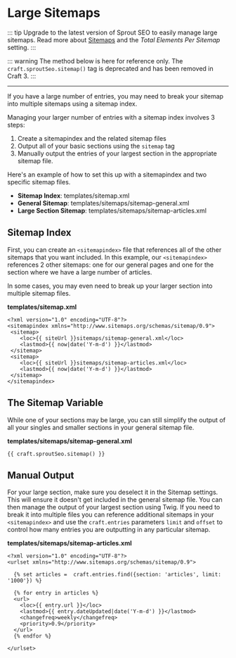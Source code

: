 # Large Sitemaps

::: tip
Upgrade to the latest version of Sprout SEO to easily manage large sitemaps. Read more about [Sitemaps](./sitemaps.md) and the _Total Elements Per Sitemap_ setting.
:::

::: warning
The method below is here for reference only. The `craft.sproutSeo.sitemap()` tag is deprecated and has been removed in Craft 3.
:::

----

If you have a large number of entries, you may need to break your sitemap into multiple sitemaps using a sitemap index.

Managing your larger number of entries with a sitemap index involves 3 steps:
1. Create a sitemapindex and the related sitemap files
2. Output all of your basic sections using the `sitemap` tag
3. Manually output the entries of your largest section in the appropriate sitemap file.

Here's an example of how to set this up with a sitemapindex and two specific sitemap files.

- **Sitemap Index**: templates/sitemap.xml
- **General Sitemap**: templates/sitemaps/sitemap-general.xml
- **Large Section Sitemap**: templates/sitemaps/sitemap-articles.xml

## Sitemap Index

First, you can create an `<sitemapindex>` file that references all of the other sitemaps that you want included.  In this example, our `<sitemapindex>` references 2 other sitemaps: one for our general pages and one for the section where we have a large number of articles. 

In some cases, you may even need to break up your larger section into multiple sitemap files.

**templates/sitemap.xml**

``` twig
<?xml version="1.0" encoding="UTF-8"?>
<sitemapindex xmlns="http://www.sitemaps.org/schemas/sitemap/0.9">
 <sitemap>
    <loc>{{ siteUrl }}sitemaps/sitemap-general.xml</loc>
    <lastmod>{{ now|date('Y-m-d') }}</lastmod>
 </sitemap>
 <sitemap>
    <loc>{{ siteUrl }}sitemaps/sitemap-articles.xml</loc>
    <lastmod>{{ now|date('Y-m-d') }}</lastmod>
 </sitemap>
</sitemapindex>
```

## The Sitemap Variable

While one of your sections may be large, you can still simplify the output of all your singles and smaller sections in your general sitemap file.

**templates/sitemaps/sitemap-general.xml**

``` twig
{{ craft.sproutSeo.sitemap() }}
```

## Manual Output

For your large section, make sure you deselect it in the Sitemap settings.  This will ensure it doesn't get included in the general sitemap file.  You can then manage the output of your largest section using Twig.  If you need to break it into multiple files you can reference additional sitemaps in your `<sitemapindex>` and use the `craft.entries` parameters `limit` and `offset` to control how many entries you are outputting in any particular sitemap.

**templates/sitemaps/sitemap-articles.xml**

``` twig
<?xml version="1.0" encoding="UTF-8"?>
<urlset xmlns="http://www.sitemaps.org/schemas/sitemap/0.9">

  {% set articles =  craft.entries.find({section: 'articles', limit: '1000'}) %}

  {% for entry in articles %}
  <url>
    <loc>{{ entry.url }}</loc>
    <lastmod>{{ entry.dateUpdated|date('Y-m-d') }}</lastmod>
    <changefreq>weekly</changefreq>
    <priority>0.9</priority>
  </url>
  {% endfor %}

</urlset>
```